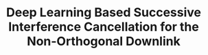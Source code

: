 ---
layout: detail
year: 2022
venue: "IEEE Trans. Veh. Technol."
title: "Deep Learning Based Successive Interference Cancellation for the Non-Orthogonal Downlink"
authors: ["dr-thien_van_luong", "n-shlezinger", "c-xu", "t-m-hoang", "y-c-eldar", "l-hanzo"]
ieee: "T. V. Luong, N. Shlezinger, C. Xu, T. M. Hoang, Y. C. Eldar, and L. Hanzo, \"Deep Learning Based Successive Interference Cancellation for the Non-Orthogonal Downlink,\" IEEE Trans. Veh. Technol., vol. 71, no. 11, pp. 11876-11888, Nov. 2022."
doi: "10.1109/TVT.2022.3190XXX"
project: "ai-for-healthcare"
---